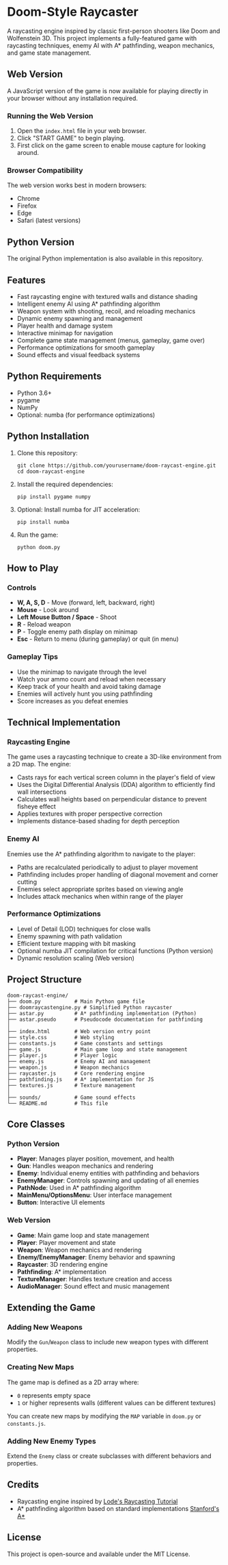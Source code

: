 # Doom-Style Raycaster

A raycasting engine inspired by classic first-person shooters like Doom and Wolfenstein 3D. This project implements a fully-featured game with raycasting techniques, enemy AI with A* pathfinding, weapon mechanics, and game state management.

## Web Version

A JavaScript version of the game is now available for playing directly in your browser without any installation required.

### Running the Web Version

1. Open the `index.html` file in your web browser.
2. Click "START GAME" to begin playing.
3. First click on the game screen to enable mouse capture for looking around.

### Browser Compatibility

The web version works best in modern browsers:
- Chrome
- Firefox
- Edge
- Safari (latest versions)

## Python Version

The original Python implementation is also available in this repository.

## Features

- Fast raycasting engine with textured walls and distance shading
- Intelligent enemy AI using A* pathfinding algorithm
- Weapon system with shooting, recoil, and reloading mechanics
- Dynamic enemy spawning and management
- Player health and damage system
- Interactive minimap for navigation
- Complete game state management (menus, gameplay, game over)
- Performance optimizations for smooth gameplay
- Sound effects and visual feedback systems

## Python Requirements

- Python 3.6+
- pygame
- NumPy
- Optional: numba (for performance optimizations)

## Python Installation

1. Clone this repository:
   ```
   git clone https://github.com/yourusername/doom-raycast-engine.git
   cd doom-raycast-engine
   ```

2. Install the required dependencies:
   ```
   pip install pygame numpy
   ```

3. Optional: Install numba for JIT acceleration:
   ```
   pip install numba
   ```

4. Run the game:
   ```
   python doom.py
   ```

## How to Play

### Controls

- **W, A, S, D** - Move (forward, left, backward, right)
- **Mouse** - Look around
- **Left Mouse Button / Space** - Shoot
- **R** - Reload weapon
- **P** - Toggle enemy path display on minimap
- **Esc** - Return to menu (during gameplay) or quit (in menu)

### Gameplay Tips

- Use the minimap to navigate through the level
- Watch your ammo count and reload when necessary
- Keep track of your health and avoid taking damage
- Enemies will actively hunt you using pathfinding
- Score increases as you defeat enemies

## Technical Implementation

### Raycasting Engine

The game uses a raycasting technique to create a 3D-like environment from a 2D map. The engine:

- Casts rays for each vertical screen column in the player's field of view
- Uses the Digital Differential Analysis (DDA) algorithm to efficiently find wall intersections
- Calculates wall heights based on perpendicular distance to prevent fisheye effect
- Applies textures with proper perspective correction
- Implements distance-based shading for depth perception

### Enemy AI

Enemies use the A* pathfinding algorithm to navigate to the player:

- Paths are recalculated periodically to adjust to player movement
- Pathfinding includes proper handling of diagonal movement and corner cutting
- Enemies select appropriate sprites based on viewing angle
- Includes attack mechanics when within range of the player

### Performance Optimizations

- Level of Detail (LOD) techniques for close walls
- Enemy spawning with path validation
- Efficient texture mapping with bit masking
- Optional numba JIT compilation for critical functions (Python version)
- Dynamic resolution scaling (Web version)

## Project Structure

```
doom-raycast-engine/
├── doom.py           # Main Python game file
├── doomraycastengine.py # Simplified Python raycaster
├── astar.py          # A* pathfinding implementation (Python)
├── astar.pseudo      # Pseudocode documentation for pathfinding
│
├── index.html        # Web version entry point
├── style.css         # Web styling
├── constants.js      # Game constants and settings
├── game.js           # Main game loop and state management
├── player.js         # Player logic
├── enemy.js          # Enemy AI and management
├── weapon.js         # Weapon mechanics
├── raycaster.js      # Core rendering engine
├── pathfinding.js    # A* implementation for JS
├── textures.js       # Texture management
│
├── sounds/           # Game sound effects
└── README.md         # This file
```

## Core Classes

### Python Version
- **Player**: Manages player position, movement, and health
- **Gun**: Handles weapon mechanics and rendering
- **Enemy**: Individual enemy entities with pathfinding and behaviors
- **EnemyManager**: Controls spawning and updating of all enemies
- **PathNode**: Used in A* pathfinding algorithm
- **MainMenu/OptionsMenu**: User interface management
- **Button**: Interactive UI elements

### Web Version
- **Game**: Main game loop and state management
- **Player**: Player movement and state
- **Weapon**: Weapon mechanics and rendering
- **Enemy/EnemyManager**: Enemy behavior and spawning
- **Raycaster**: 3D rendering engine
- **Pathfinding**: A* implementation
- **TextureManager**: Handles texture creation and access
- **AudioManager**: Sound effect and music management

## Extending the Game

### Adding New Weapons

Modify the `Gun`/`Weapon` class to include new weapon types with different properties.

### Creating New Maps

The game map is defined as a 2D array where:
- `0` represents empty space
- `1` or higher represents walls (different values can be different textures)

You can create new maps by modifying the `MAP` variable in `doom.py` or `constants.js`.

### Adding New Enemy Types

Extend the `Enemy` class or create subclasses with different behaviors and properties.

## Credits

- Raycasting engine inspired by [Lode's Raycasting Tutorial](https://lodev.org/cgtutor/raycasting.html)
- A* pathfinding algorithm based on standard implementations [Stanford's A*](https://theory.stanford.edu/~amitp/GameProgramming/AStarComparison.html)

## License

This project is open-source and available under the MIT License.